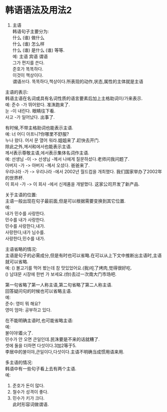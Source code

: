 # 韩语语法及用法2
1. 主语  
韩语句子主要分为:  
什么 (谁) 做什么  
什么 (谁) 怎么样  
什么 (谁) 是什么 (谁)
等等.  
예:
主语 宾语 谓语  
그가 편지를 쓴다.  
준호가 똑똑하다.  
이것이 책상이다.  
谓语쓰다. 똑똑하다,책상이다.所表现的动作,状态,属性的主体就是主语  

主语的表示:  
韩语主语在名词或具有名词性质的语言要素后加上主格助词이/가来表示.  
예: 준수 -가 뛰어왔다.  准洙跑来了.  
눈 -이 내린다.  眼睛往下看.  
사고 -가 일어났다.  出事了.  

有时候,不带主格助词也能表示主语.  
예: 너 어디 아프니?你哪里不舒服?  
누나 왔다. 어서 문 열어 워라.姐姐来了.赶快去开门.  
除此之外,께서和에서也能表示主语.  
께서表示尊敬主语,에서表示集体名词作主语.  
예: 선생님 -이 -> 선생님 -께서 나에게 질문하셨다.老师问我问题了.  
아버지 -가 -> 아버지 -께서 오셨다.  爸爸来了.  
우리나라 -가 -> 우리나라 -에서 2002년 월드컵을 개최했다.  我们国家举办了2002年的世界杯.  
이 회사 -가 -> 이 회사 -에서 신제품을 개발했다.  这家公司开发了新产品.  

关于主语的位置:  
主语一般出现在句子最前面,但是可以根据需要变换到其它位置.  
예:  
내가 민수를 사랑한다.    
민수를 내가 사랑한다.  
민수를 사랑한다,내가.  
사랑한다,내가 님수를.  
사랑한다,민수를 내가.  

主语省略的情况:  
主语是句子的必需成分,但是有时也可以省略.在可以从上下文中推断出主语时,主语就可以省略.  
예:
() 볼고기를 먹어 봤는데 참 맛있었어요.(我)吃了烤肉,觉得很好吃.  
() 남대문 시장에 한번 가 보세요.(你)去过一次南大门市场吧.  

第一句省略了第一人称主语,第二句省略了第二人称主语.  
回答疑问句的时候也可以省略主语.  
예:  
준수: 영미 뭐 해요?  
영미 엄마: 공부하고 있다.  

在不能明确主语时,也可能省略主语:  
예:  
불이야!着火了.  
민수가 안 오면 큰일인데.民洙要是不来的话就糟了.  
셋에 둘을 더하면 다섯이다.3加2等于5.  
李居中的불이야,큰일이다,다섯이다.主语不明确当成惯用语来用.  

多主语的情况:  
韩语中有一些句子看上去有两个主语.  
예:  
1. 준호가 돈이 많다.  
2. 철수가 성격이 좋다.  
3. 민수가 키가 크다.  
此时形容词做谓语.  
